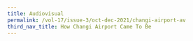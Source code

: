 ```yaml
---
title: Audiovisual
permalink: /vol-17/issue-3/oct-dec-2021/changi-airport-av
third_nav_title: How Changi Airport Came To Be
---
```

